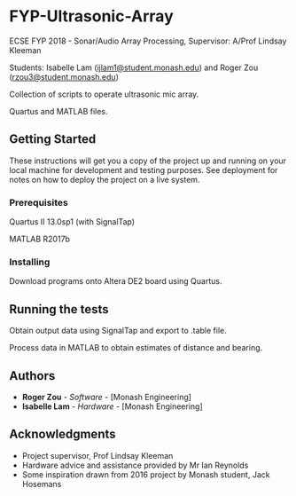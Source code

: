 # FYP-Ultrasonic-Array

ECSE FYP 2018 - Sonar/Audio Array Processing, Supervisor: A/Prof Lindsay Kleeman

Students: Isabelle Lam (ijlam1@student.monash.edu) and Roger Zou (rzou3@student.monash.edu)

Collection of scripts to operate ultrasonic mic array.

Quartus and MATLAB files.

## Getting Started

These instructions will get you a copy of the project up and running on your local machine for development and testing purposes. See deployment for notes on how to deploy the project on a live system.

### Prerequisites

Quartus II 13.0sp1 (with SignalTap)

MATLAB R2017b

### Installing

Download programs onto Altera DE2 board using Quartus.

## Running the tests

Obtain output data using SignalTap and export to .table file.

Process data in MATLAB to obtain estimates of distance and bearing.

## Authors

* **Roger Zou** - *Software* - [Monash Engineering]
* **Isabelle Lam** - *Hardware* - [Monash Engineering]

## Acknowledgments

* Project supervisor, Prof Lindsay Kleeman
* Hardware advice and assistance provided by Mr Ian Reynolds
* Some inspiration drawn from 2016 project by Monash student, Jack Hosemans
